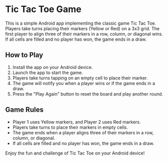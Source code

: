 # Tic Tac Toe Game

This is a simple Android app implementing the classic game Tic Tac Toe. Players take turns placing their markers (Yellow or Red) on a 3x3 grid. The first player to align three of their markers in a row, column, or diagonal wins. If all cells are filled and no player has won, the game ends in a draw.

## How to Play

1. Install the app on your Android device.
2. Launch the app to start the game.
3. Players take turns tapping on an empty cell to place their marker.
4. The game will notify you when a player wins or if the game ends in a draw.
5. Press the "Play Again" button to reset the board and play another round.

## Game Rules

- Player 1 uses Yellow markers, and Player 2 uses Red markers.
- Players take turns to place their markers in empty cells.
- The game ends when a player aligns three of their markers in a row, column, or diagonal.
- If all cells are filled and no player has won, the game ends in a draw.

Enjoy the fun and challenge of Tic Tac Toe on your Android device!
